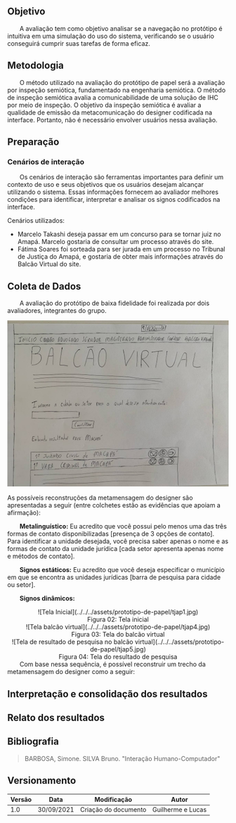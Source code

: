 ## Objetivo
&emsp;&emsp;A avaliação tem como objetivo analisar se a navegação no protótipo é intuitiva em uma simulação do uso do sistema, verificando se o usuário conseguirá cumprir suas tarefas de forma eficaz.

## Metodologia

&emsp;&emsp;O método utilizado na avaliação do protótipo de papel será a avaliação por inspeção semiótica, fundamentado na engenharia semiótica. O método de inspeção semiótica avalia a comunicabilidade de uma solução de IHC por meio de inspeção. O objetivo da inspeção semiótica é avaliar a qualidade de emissão da metacomunicação do designer codificada na interface. Portanto, não é necessário envolver usuários nessa avaliação.

## Preparação
### Cenários de interação

&emsp;&emsp;Os cenários de interação são ferramentas importantes para definir um contexto de uso e seus objetivos que os usuários desejam alcançar utilizando o sistema. Essas informações fornecem ao avaliador melhores condições para identificar, interpretar e analisar os signos codificados na interface.

Cenários utilizados:  

- Marcelo Takashi deseja passar em um concurso para se tornar juiz no Amapá. Marcelo gostaria de consultar um processo através do site.
- Fátima Soares foi sorteada para ser jurada em um processo no Tribunal de Justiça do Amapá, e gostaria de obter mais informações através do Balcão Virtual do site.

## Coleta de Dados

&emsp;&emsp;A avaliação do protótipo de baixa fidelidade foi realizada por dois avaliadores, integrantes do grupo.

![Tela de resultado de pesquisa no balcão virtual](../../../assets/prototipo-de-papel/tjap5.jpg)

As possíveis reconstruções da metamensagem do designer são apresentadas a seguir (entre colchetes estão as evidências que apoiam a afirmação):

&emsp;&emsp;**Metalinguístico:**
Eu acredito que você possui pelo menos uma das três formas de contato disponibilizadas [presença de 3 opções de contato]. Para identificar a unidade desejada, você precisa saber apenas o nome e as formas de contato da unidade jurídica [cada setor apresenta apenas nome e métodos de contato].

&emsp;&emsp;**Signos estáticos:**
Eu acredito que você deseja especificar o município em que se encontra as unidades jurídicas [barra de pesquisa para cidade ou setor].

&emsp;&emsp;**Signos dinâmicos:**
<center>
![Tela Inicial](../../../assets/prototipo-de-papel/tjap1.jpg)
<figcaption>Figura 02: Tela inicial</figcaption>
![Tela balcão virtual](../../../assets/prototipo-de-papel/tjap4.jpg)
<figcaption>Figura 03: Tela do balcão virtual</figcaption>
![Tela de resultado de pesquisa no balcão virtual](../../../assets/prototipo-de-papel/tjap5.jpg)
<figcaption>Figura 04: Tela do resultado de pesquisa</figcaption>
</center>
&emsp;&emsp;Com base nessa sequência, é possível reconstruir um trecho da metamensagem do designer como a seguir:




## Interpretação e consolidação dos resultados
## Relato dos resultados

## Bibliografia
> BARBOSA, Simone. SILVA Bruno. "Interação Humano-Computador"

## Versionamento

| Versão | Data | Modificação | Autor |
|--|--|--|--|
| 1.0 | 30/09/2021 | Criação do documento | Guilherme e Lucas |